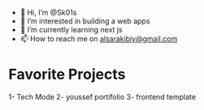 - 👋 Hi, I’m @Sk01s
- 👀 I’m interested in building a web apps
- 🌱 I’m currently learning next js
- 📫 How to reach me on  alsarakibiy@gmail.com 

# Favorite Projects
1- Tech Mode
2- youssef portifolio
3- frontend template

